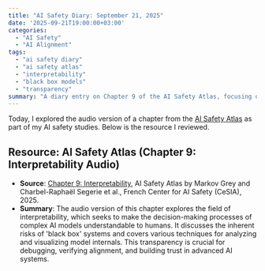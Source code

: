 ```yaml
---
title: "AI Safety Diary: September 21, 2025"
date: '2025-09-21T19:00:00+03:00'
categories:
  - "AI Safety"
  - "AI Alignment"
tags:
  - "ai safety diary"
  - "ai safety atlas"
  - "interpretability"
  - "black box models"
  - "transparency"
summary: "A diary entry on Chapter 9 of the AI Safety Atlas, focusing on interpretability and the importance of understanding the internal workings of complex 'black box' AI models to ensure safety."
---
```


Today, I explored the audio version of a chapter from the [AI Safety Atlas](https://ai-safety-atlas.com/) as part of my AI safety studies. Below is the resource I reviewed.

## Resource: AI Safety Atlas (Chapter 9: Interpretability Audio)

- **Source**: [Chapter 9: Interpretability](https://ai-safety-atlas.com/chapters/09), AI Safety Atlas by Markov Grey and Charbel-Raphaël Segerie et al., French Center for AI Safety (CeSIA), 2025.
- **Summary**: The audio version of this chapter explores the field of interpretability, which seeks to make the decision-making processes of complex AI models understandable to humans. It discusses the inherent risks of 'black box' systems and covers various techniques for analyzing and visualizing model internals. This transparency is crucial for debugging, verifying alignment, and building trust in advanced AI systems.
